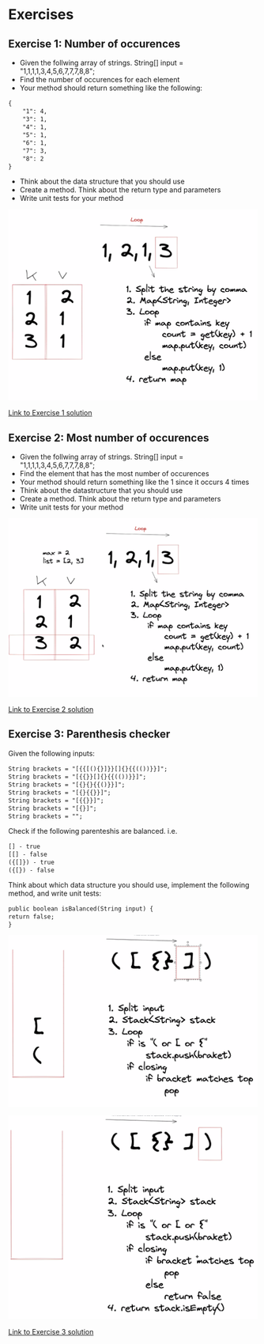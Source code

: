# Exercises

## Exercise 1: Number of occurences

- Given the follwing array of strings. String[] input = "1,1,1,1,3,4,5,6,7,7,7,8,8";
- Find the number of occurences for each element
- Your method should return something like the following:

```
{
    "1": 4,
    "3": 1,
    "4": 1,
    "5": 1,
    "6": 1,
    "7": 3,
    "8": 2
}
```

- Think about the data structure that you should use
- Create a method. Think about the return type and parameters
- Write unit tests for your method

![alt Exercise 1 plan diagram](exercise1.png)

[Link to Exercise 1 solution](https://github.com/RKaurB/bnta-c4-java/blob/main/src/main/java/com/bnta/s12_using_data_structures/exercises/Exercise1.java)


## Exercise 2: Most number of occurences

- Given the follwing array of strings. String[] input = "1,1,1,1,3,4,5,6,7,7,7,8,8";
- Find the element that has the most number of occurences
- Your method should return something like the 1 since it occurs 4 times
- Think about the datastructure that you should use
- Create a method. Think about the return type and parameters
- Write unit tests for your method

![alt Exercise 2 plan diagram](exercise2.png)

[Link to Exercise 2 solution](https://github.com/RKaurB/bnta-c4-java/blob/main/src/main/java/com/bnta/s12_using_data_structures/exercises/Exercise2.java)


## Exercise 3: Parenthesis checker

Given the following inputs:

```
String brackets = "[{{[(){}]}}[]{}{{(())}}]";
String brackets = "[{{}}[]{}{{(())}}]";
String brackets = "[{}{}{{()}}]";
String brackets = "[{}{{}}]";
String brackets = "[{{}}]";
String brackets = "[{}]";
String brackets = ""; 
```

Check if the following parenteshis are balanced. i.e.

```
[] - true
[[] - false
({[]}) - true
({[}) - false
```

Think about which data structure you should use, implement the following method, and write unit tests:

```
public boolean isBalanced(String input) {
return false;
}
```


![alt Exercise 3 plan diagram](exercise3a.png)

![alt Exercise 3 plan diagram](exercise3b.png)

[Link to Exercise 3 solution](https://github.com/RKaurB/bnta-c4-java/blob/main/src/main/java/com/bnta/s12_using_data_structures/exercises/Exercise3.java)
